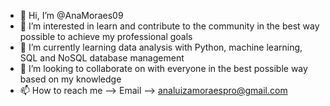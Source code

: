 - 👋 Hi, I’m @AnaMoraes09
- 👀 I’m interested in learn and contribute to the community in the best way possible to achieve my professional goals
- 🌱 I’m currently learning data analysis with Python, machine learning, SQL and NoSQL database management
- 💞️ I’m looking to collaborate on with everyone in the best possible way based on my knowledge
- 📫 How to reach me --> Email --> analuizamoraespro@gmail.com

<!---
AnaMoraes09/AnaMoraes09 is a ✨ special ✨ repository because its `README.md` (this file) appears on your GitHub profile.
You can click the Preview link to take a look at your changes.
--->
